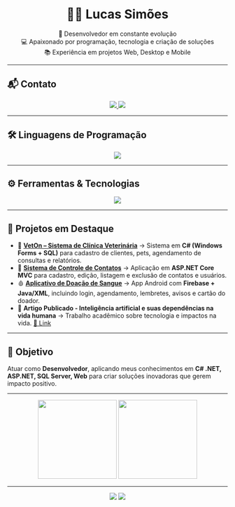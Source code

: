 <h1 align="center">👨‍💻 Lucas Simões</h1>

<p align="center">
  🚀 Desenvolvedor em constante evolução <br>
  💻 Apaixonado por programação, tecnologia e criação de soluções <br>
  📚 Experiência em projetos Web, Desktop e Mobile
</p>

---

## 📬 Contato
<p align="center">
  <a href="mailto:lucasbritosimoes@hotmail.com" target="_blank">
    <img src="https://img.shields.io/badge/Email-0078D4?style=for-the-badge&logo=gmail&logoColor=white" />
  </a>
  <a href="https://www.linkedin.com/in/lucasim%C3%B5es/" target="_blank">
    <img src="https://img.shields.io/badge/LinkedIn-0A66C2?style=for-the-badge&logo=linkedin&logoColor=white" />
  </a>
</p>

---

## 🛠️ Linguagens de Programação
<p align="center">
  <a href="https://skillicons.dev">
    <img src="https://skillicons.dev/icons?i=cs,html,css,js,c,java&theme=dark" />
  </a>
</p>

---

## ⚙️ Ferramentas & Tecnologias
<p align="center">
  <a href="https://skillicons.dev">
    <img src="https://skillicons.dev/icons?i=dotnet,bootstrap,visualstudio,vscode,git,mysql,sqlite,firebase,gradle&theme=dark" />
  </a>
</p>

---

## 📌 Projetos em Destaque
- 🐾 **[VetOn – Sistema de Clínica Veterinária](https://github.com/LCS-Simoes/VetOn)** → Sistema em **C# (Windows Forms + SQL)** para cadastro de clientes, pets, agendamento de consultas e relatórios.
- 📇 **[Sistema de Controle de Contatos](https://github.com/LCS-Simoes/ControleDeContatos)** → Aplicação em **ASP.NET Core MVC** para cadastro, edição, listagem e exclusão de contatos e usuários.
- 🩸 **[Aplicativo de Doação de Sangue](https://github.com/LCS-Simoes/AppDoacao)** → App Android com **Firebase + Java/XML**, incluindo login, agendamento, lembretes, avisos e cartão do doador.
- 📄 **Artigo Publicado - Inteligência artificial e suas dependências na vida humana** → Trabalho acadêmico sobre tecnologia e impactos na vida. [🔗 Link](https://www.fateccampinas.com.br/rbti/index.php/fatec/article/view/106)

---

## 🎯 Objetivo
Atuar como **Desenvolvedor**, aplicando meus conhecimentos em **C# .NET, ASP.NET, SQL Server, Web** para criar soluções inovadoras que gerem impacto positivo.  

---

<div align="center">
  <img src="https://github-readme-stats.vercel.app/api?username=LCS-Simoes&show_icons=true&theme=tokyonight" height=180 />
  <img src="https://github-readme-stats.vercel.app/api/top-langs?username=LCS-Simoes&layout=compact&langs_count=8&theme=tokyonight" height=180 />
</div>

---

<p align="center">
  <img src="https://img.shields.io/badge/💻%20Desenvolvedor%20Web-blue?style=for-the-badge" />
  <img src="https://img.shields.io/badge/⚙%20Back--End-red?style=for-the-badge" />
</p>

